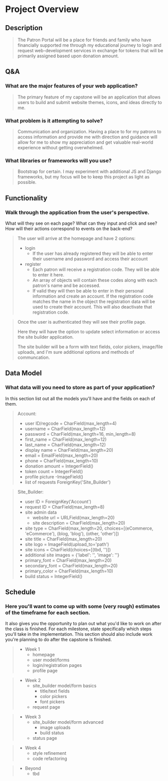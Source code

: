 # Project Overview

## Description

> The Patron Portal will be a place for friends and family who have financially supported me through my educational journey to login and request web-development services in exchange for tokens that will be primarily assigned based upon donation amount.

## Q&A

### What are the major features of your web application?

> The primary feature of my capstone will be an application that allows users to build and submit website themes, icons, and ideas directly to me.

### What problem is it attempting to solve?

> Communication and organization. Having a place to for my patrons to access information and provide me with direction and guidance will allow for me to show my appreciation and get valuable real-world experience without getting overwhelmed.

### What libraries or frameworks will you use?

> Bootstrap for certain. I may experiment with additional JS and Django frameworks, but my focus will be to keep this project as light as possible.

## Functionality

### Walk through the application from the user's perspective.

What will they see on each page? What can they input and click and see? How will their actions correspond to events on the back-end?

> The user will arrive at the homepage and have 2 options:
>
> - login
>   - If the user has already registered they will be able to enter their username and password and access their account
> - register
>   - Each patron will receive a registration code. They will be able to enter it here.
>   - An array of objects will contain these codes along with each patron's name and be accessed.
>   - If valid they will then be able to enter in their personal information and create an account. If the registration code matches the name in the object the registration data will be used to create their account. This will also deactivate that registration code.

> Once the user is authenticated they will see their profile page.
>
> Here they will have the option to update select information or access the site builder application.
>
> The site builder will be a form with text fields, color pickers, image/file uploads, and I'm sure additional options and methods of communcation.

## Data Model

### What data will you need to store as part of your application?

In this section list out all the models you'll have and the fields on each of them.

> Account:
>
> - user ID/regcode = CharField(max_length=4)
> - username = CharField(max_length=12)
> - password = CharField(max_length=16, min_length=8)
> - first_name = CharField(max_length=12)
> - last_name = CharField(max_length=12)
> - display name = CharField(max_length=20)
> - email = EmailField(max_length=20)
> - phone = CharField(max_length=10)
> - donation amount = IntegerField()
> - token count = IntegerField()
> - profile picture -ImageField()
> - list of requests ForeignKey('Site_Builder')

> Site_Builder:
>
> - user ID = ForeignKey('Account')
> - request ID = CharField(max_length=8)
> - site admin data
>   - website url = URLField(max_length=20)
>   - site description = CharField(max_length=20)
> - site type = CharField(max_length=20, choices=[(eCommerce, 'eCommerce'), (blog, 'blog'), (other, 'other')])
> - site title = CharField(max_length=20)
> - site logo = ImageField(upload_to='path')
> - site icons = CharField(choices=[(tbd, '')])
> - additional site images = {'label': '', 'image': ''}
> - primary_font = CharField(max_length=20)
> - secondary_font = CharField(max_length=20)
> - primary_color = CharField(max_length=10)
> - build status = IntegerField()

## Schedule

### Here you'll want to come up with some (very rough) estimates of the timeframe for each section.

It also gives you the opportunity to plan out what you'd like to work on after the class is finished. For each milestone, state specifically which steps you'll take in the implementation. This section should also include work you're planning to do after the capstone is finished.

> - Week 1
>   - homepage
>   - user model/forms
>   - login/registration pages
>   - profile page

> - Week 2
>   - site_builder model/form basics
>     - title/text fields
>     - color pickers
>     - font pickers
>   - request page

> - Week 3
>   - site_builder model/form advanced
>     - image uploads
>     - build status
>   - status page

> - Week 4
>   - style refinement
>   - code refactoring

> - Beyond
>   - tbd
